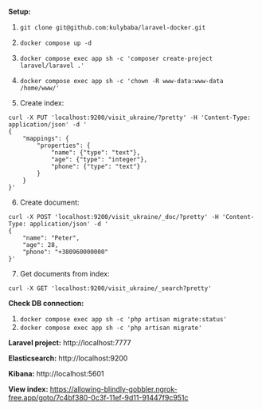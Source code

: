 **Setup:**
1. `git clone git@github.com:kulybaba/laravel-docker.git`
2. `docker compose up -d`
3. `docker compose exec app sh -c 'composer create-project laravel/laravel .'`
4. `docker compose exec app sh -c 'chown -R www-data:www-data /home/www/'`

5.  Create index:
```shell
curl -X PUT 'localhost:9200/visit_ukraine/?pretty' -H 'Content-Type: application/json' -d '
{
    "mappings": {
        "properties": {
            "name": {"type": "text"},
            "age": {"type": "integer"},
            "phone": {"type": "text"}
        }
    }
}'
```

6. Create document:
```shell
curl -X POST 'localhost:9200/visit_ukraine/_doc/?pretty' -H 'Content-Type: application/json' -d '
{
    "name": "Peter",
    "age": 28,
    "phone": "+380960000000"
}'
```

7. Get documents from index:
```shell
curl -X GET 'localhost:9200/visit_ukraine/_search?pretty'
```

**Check DB connection:**
1. `docker compose exec app sh -c 'php artisan migrate:status'`
2. `docker compose exec app sh -c 'php artisan migrate'`

**Laravel project:** http://localhost:7777

**Elasticsearch:** http://localhost:9200

**Kibana:** http://localhost:5601

**View index:** https://allowing-blindly-gobbler.ngrok-free.app/goto/7c4bf380-0c3f-11ef-9d11-91447f9c951c